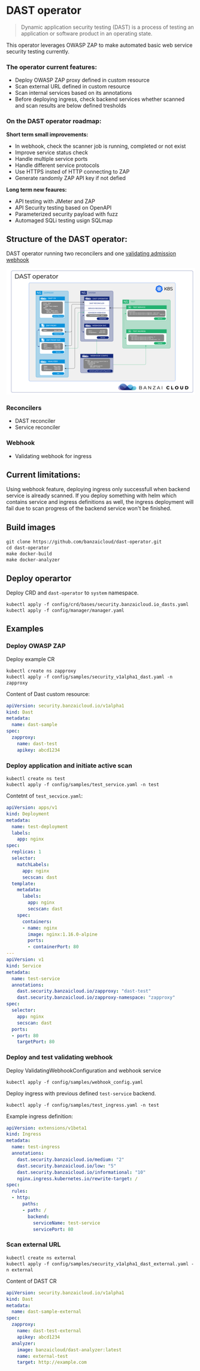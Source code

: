 # DAST operator

> Dynamic application security testing (DAST) is a process of testing an application or software product in an operating state.

This operator leverages OWASP ZAP to make automated basic web service security testing currently.

### The operator current features:
- Deploy OWASP ZAP proxy defined in custom resource
- Scan external URL defined in custom resource
- Scan internal services based on its annotations
- Before deploying ingress, check backend services whether scanned and scan results are below defined tresholds

### On the DAST operator roadmap:
**Short term small improvements:**
- In webhook, check the scanner job is running, completed or not exist
- Improve service status check
- Handle multiple service ports
- Handle different service protocols
- Use HTTPS insted of HTTP connecting to ZAP
- Generate randomly ZAP API key if not defied

**Long term new feaures:**
- API testing with JMeter and ZAP
- API Security testing based on OpenAPI
- Parameterized security payload with fuzz
- Automaged SQLi testing usign SQLmap

## Structure of the DAST operator:
DAST operator running two reconcilers and one [validating admission webhook](https://kubernetes.io/docs/reference/access-authn-authz/admission-controllers/#validatingadmissionwebhook)

![DAST OPERATOR](docs/images/dast.png)

### Reconcilers
- DAST reconciler
- Service reconciler

### Webhook
- Validating webhook for ingress

## Current limitations:
Using webhook feature, deploying ingress only successfull when backend service is already scanned. If you deploy something with helm which contains service and ingress definitions as well, the ingress deployment will fail due to scan progress of the backend service won't be finished.

## Build images
```shell
git clone https://github.com/banzaicloud/dast-operator.git
cd dast-operator
make docker-build
make docker-analyzer
```

## Deploy operartor
Deploy CRD and `dast-operator` to `system` namespace.
```shell
kubectl apply -f config/crd/bases/security.banzaicloud.io_dasts.yaml
kubectl apply -f config/manager/manager.yaml
```

## Examples

### Deploy OWASP ZAP
Deploy example CR
```shell
kubectl create ns zapproxy
kubectl apply -f config/samples/security_v1alpha1_dast.yaml -n zapproxy
```

Content of Dast custom resource:
```yaml
apiVersion: security.banzaicloud.io/v1alpha1
kind: Dast
metadata:
  name: dast-sample
spec:
  zapproxy:
    name: dast-test
    apikey: abcd1234
```

### Deploy application and initiate active scan
```shell
kubectl create ns test
kubectl apply -f config/samples/test_service.yaml -n test
```

Contetnt of `test_secvice.yaml`:
```yaml
apiVersion: apps/v1
kind: Deployment
metadata:
  name: test-deployment
  labels:
    app: nginx
spec:
  replicas: 1
  selector:
    matchLabels:
      app: nginx
      secscan: dast
  template:
    metadata:
      labels:
        app: nginx
        secscan: dast
    spec:
      containers:
      - name: nginx
        image: nginx:1.16.0-alpine
        ports:
        - containerPort: 80
---
apiVersion: v1
kind: Service
metadata:
  name: test-service
  annotations:
    dast.security.banzaicloud.io/zapproxy: "dast-test"
    dast.security.banzaicloud.io/zapproxy-namespace: "zapproxy"
spec:
  selector:
    app: nginx
    secscan: dast
  ports:
  - port: 80
    targetPort: 80
```

### Deploy and test validating webhook
Deploy ValidatingWebhookConfiguration and webhook service
```shell
kubectl apply -f config/samples/webhook_config.yaml
```

Deploy ingress with previous defined `test-service` backend.
```shell
kubectl apply -f config/samples/test_ingress.yaml -n test
```

Example ingress definition:
```yaml
apiVersion: extensions/v1beta1
kind: Ingress
metadata:
  name: test-ingress
  annotations:
    dast.security.banzaicloud.io/medium: "2"
    dast.security.banzaicloud.io/low: "5"
    dast.security.banzaicloud.io/informational: "10"
    nginx.ingress.kubernetes.io/rewrite-target: /
spec:
  rules:
  - http:
      paths:
      - path: /
        backend:
          serviceName: test-service
          servicePort: 80
```


### Scan external URL
```shell
kubectl create ns external
kubectl apply -f config/samples/security_v1alpha1_dast_external.yaml -n external
```

Content of DAST CR
```yaml
apiVersion: security.banzaicloud.io/v1alpha1
kind: Dast
metadata:
  name: dast-sample-external
spec:
  zapproxy:
    name: dast-test-external
    apikey: abcd1234
  analyzer:
    image: banzaicloud/dast-analyzer:latest
    name: external-test
    target: http://example.com
```
